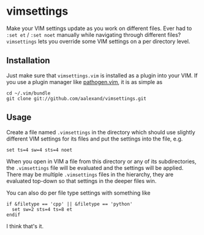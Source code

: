 # vimsettings

Make your VIM settings update as you work on different files.  Ever had to
`:set et` / `:set noet` manually while navigating through different files?
`vimsettings` lets you override some VIM settings on a per directory level.

## Installation

Just make sure that `vimsettings.vim` is installed as a plugin into your VIM.
If you use a plugin manager like
[pathogen.vim](https://github.com/tpope/vim-pathogen), it is as simple as

    cd ~/.vim/bundle
    git clone git://github.com/aalexand/vimsettings.git

## Usage

Create a file named `.vimsettings` in the directory which should use slightly
different VIM settings for its files and put the settings into the file, e.g.

    set ts=4 sw=4 sts=4 noet

When you open in VIM a file from this directory or any of its subdirectories,
the `.vimsettings` file will be evaluated and the settings will be applied.
There may be multiple `.vimsettings` files in the hierarchy, they are evaluated
top-down so that settings in the deeper files win.

You can also do per file type settings with something like

    if &filetype == 'cpp' || &filetype == 'python'
      set sw=2 sts=4 ts=8 et
    endif

I think that's it.
